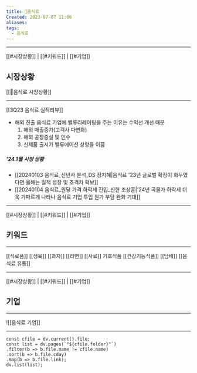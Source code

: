 ```yaml
---
title: 🍜음식료
Created: 2023-07-07 11:06
aliases: 
tags:
  - 음식료
---
```

***
[[#시장상황]] | [[#키워드]] | [[#기업]]
## 시장상황
[[🍜음식료 시장상황]]
***
[[3Q23 음식료  실적리뷰]]
- 해외 진출 음식료 기업에 밸류리레이팅을 주는 이유는 수익선 개선 때문
	1) 해외 매출증가(고객사 다변화)
	2) 해외 공장증설 및 인수
	3) 신제품 출시가 밸류에이션 상향을 이끔
##### '24.1월 시장 상황
- [[20240103 음식료_신년사 분석_DS 장지혜|음식료 '23년 글로벌 확장이 화두였다면 올해는 질적 성장 및 초격차 확보]]
- [[20240104 음식료_원당 가격 하락세 진입_신한 조상훈|'24년 곡물가 하락세 더욱 가파르게 나타나 음식료 기업 투입 원가 부담 완화 기대]]

***
[[#시장상황]] | [[#키워드]] | [[#기업]]
## 키워드
***
[[식료품]]
	[[생육]]
	[[과자]]
	[[라면]]
	[[사료]]
기호식품
	[[건강기능식품]]
	[[담배]]
[[음식료 유통]]
***
[[#시장상황]] | [[#키워드]] | [[#기업]]
## 기업
***
![[음식료 기업]]

***
```dataviewjs
const cfile = dv.current().file;
const list = dv.pages(`"${cfile.folder}"`)
.filter(b => b.file.name != cfile.name)
.sort(b => b.file.cday)
.map(b => b.file.link);
dv.list(list);
```


